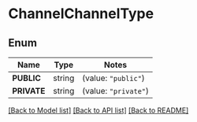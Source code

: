 # ChannelChannelType

## Enum

Name | Type | Notes
------------ | ------------- | -------------
**PUBLIC** | string | (value: `"public"`)
**PRIVATE** | string | (value: `"private"`)


[[Back to Model list]](../README.md#documentation-for-models) [[Back to API list]](../README.md#documentation-for-api-endpoints) [[Back to README]](../README.md)


